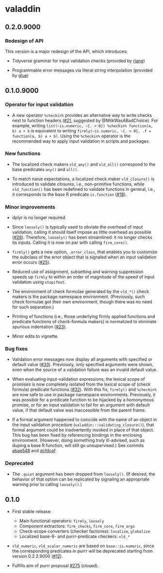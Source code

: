 # valaddin

## 0.2.0.9000

### Redesign of API

This version is a major redesign of the API, which introduces:

* Tidyverse grammar for input validation checks
  (provided by [rlang](https://github.com/tidyverse/rlang))

* Programmable error messages via literal string interpolation
  (provided by [glue](https://github.com/tidyverse/glue))

## 0.1.0.9000

### Operator for input validation

* A new operator `%checkin%` provides an alternative way to write checks next to
  function headers ([#21](https://github.com/egnha/valaddin/issues/21),
  suggested by @MilkWasABadChoice). For example, writing
  `list(~is.numeric, ~{. > 0}) %checkin% function(a, b) a + b` is equivalent to
  writing `firmly(~is.numeric, ~{. > 0}, .f = function(a, b) a + b)`. Using the
  `%checkin%` operator is the recommended way to apply input validation in
  scripts and packages.
  
### New functions

* The localized check makers `vld_any()` and `vld_all()` correspond to the base
  predicates `any()` and `all()`.

* To match naive expectations, a localized check maker `vld_closure()` is
  introduced to validate _closures_, i.e., non-primitive functions, while 
  `vld_function()` has been redefined to validate functions in general, i.e., it
  corresponds to the base R predicate `is.function` 
  ([#18](https://github.com/egnha/valaddin/issues/18)).
  
### Minor improvements

* dplyr is no longer required.

* Since `loosely()` is typically used to obviate the overhead of input 
  validation, calling it should itself impose as little overhead as possible
  ([#28](https://github.com/egnha/valaddin/issues/28)). Therefore, `loosely()`
  has been streamlined: it no longer checks its inputs. Calling it is now on par
  with calling `firm_core()`.
  
* `firmly()` gets a new option, `.error_class`, that enables you to customize
  the subclass of the error object that is signaled when an input validation
  error occurs ([#25](https://github.com/egnha/valaddin/issues/25)).

* Reduced use of assignment, subsetting and warning suppression speeds up 
  `firmly` to within an order of magnitude of the speed of input validation
  using `stopifnot`.

* The environment of check formulae generated by the `vld_*()` check makers is
  the package namespace environment. (Previously, such check formulae got their
  own environment, though there was no need for such separation.)
  
* Printing of functions (i.e., those underlying firmly applied functions and 
  predicate functions of check-formula makers) is normalized to eliminate
  spurious indentation ([#23](https://github.com/egnha/valaddin/issues/23)).

* Minor edits to vignette.

### Bug fixes

* Validation error messages now display all arguments with specified or default
  value ([#33](https://github.com/egnha/valaddin/issues/33)). Previously, only
  specified arguments were shown, even when the source of a validation failure
  was an invalid default value.

* When evaluating input-validation expressions, the lexical scope of promises is
  now completely isolated from the lexical scope of (check formula) predicate
  functions ([#32](https://github.com/egnha/valaddin/issues/32)). With this fix,
  `firmly()` and `%checkin%` are now safe to use in package namespace 
  environments. Previously, it was possible for a predicate function to be
  hijacked by a homonymous promise, or for an input validation to fail for an
  argument with default value, if that default value was inaccessible from the
  parent frame.
  
* If a formal argument happened to coincide with the name of an object 
  in the input validation procedure (`valaddin:::validating_closure()`), that 
  formal argument could be inadvertently invoked in place of that object. This 
  bug has been fixed by referencing bindings in the enclosing environment. 
  (However, doing something truly ill-advised, such as duping a base R function,
  will still go unsupervised.) See commits 
  [abae548](https://github.com/egnha/valaddin/commit/abae5480392a6fbf81b6faafcfd097dd6a936829)
  and 
  [dcfdcaf](https://github.com/egnha/valaddin/commit/dcfdcaf24966007794949f66e5108030d17f520f).

### Deprecated

* The `.quiet` argument has been dropped from `loosely()`. (If desired, the
  behavior of that option can be replicated by signaling an appropriate warning 
  prior to calling `loosely()`.)

## 0.1.0

* First stable release:
    + Main functional operators: `firmly`, `loosely`
    + Component extractors: `firm_checks`, `firm_core`, `firm_args`
    + Check-scope converters (checker factories): `localize`, `globalize`
    + Localized base-R- and purrr-predicate checkers: `vld_*`
    
* `vld_numeric`, `vld_scalar_numeric` are based on `base::is.numeric`, since the
  corresponding predicates in purrr will be deprecated starting from version 
  0.2.2.9000 ([#12](https://github.com/egnha/valaddin/issues/12)).

* Fulfills aim of purrr proposal 
  [#275](https://github.com/hadley/purrr/issues/275) (closed).
